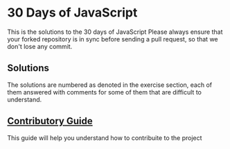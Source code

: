# 30 Days of JavaScript
This is the solutions to the 30 days of JavaScript
Please always ensure that your forked repository is in sync before sending a pull request, so that we don't lose any commit.

## Solutions
The solutions are numbered as denoted in the exercise section, each of them answered with comments for some of them that are difficult to understand.

## <a href="http://github.com/ukadavid/30-Days-of-JavaScript/blob/master/contributing.md">Contributory Guide</a> 
This guide will help you understand how to contribuite to the project
